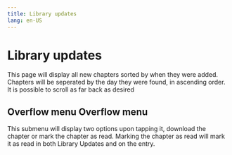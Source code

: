 ```yaml
---
title: Library updates
lang: en-US
---
```


# Library updates

This page will display all new chapters sorted by when they were added. Chapters will be seperated by the day they were found, in ascending order. It is possible to scroll as far back as desired

## Overflow menu **<MaterialIcon icon-name="more_vert"/> Overflow menu**

This submenu will display two options upon tapping it, download the chapter or mark the chapter as read. Marking the chapter as read will mark it as read in both Library Updates and on the entry.


